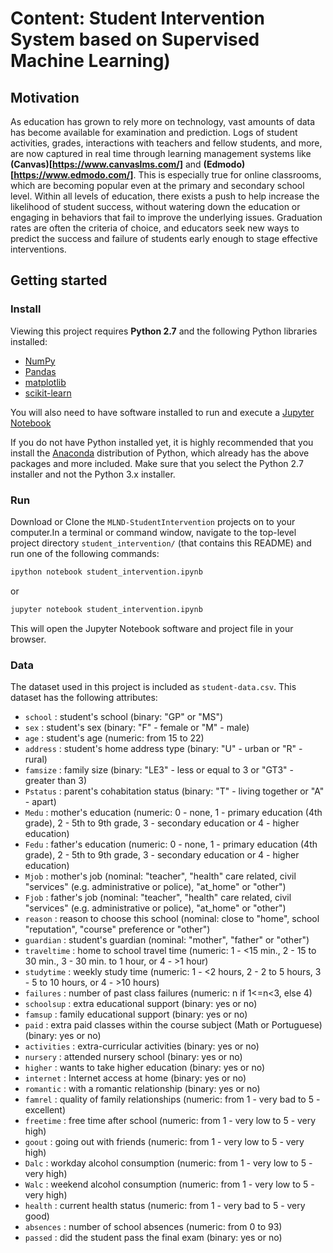# Content: Student Intervention System based on Supervised Machine Learning)

## Motivation
As education has grown to rely more on technology, vast amounts of data has become available for examination and prediction. Logs of student activities, grades, interactions with teachers and fellow students, and more, are now captured in real time through learning management systems like **(Canvas)[https://www.canvaslms.com/]** and **(Edmodo)[https://www.edmodo.com/]**. This is especially true for online classrooms, which are becoming popular even at the primary and secondary school level. Within all levels of education, there exists a push to help increase the likelihood of student success, without watering down the education or engaging in behaviors that fail to improve the underlying issues. Graduation rates are often the criteria of choice, and educators seek new ways to predict the success and failure of students early enough to stage effective interventions.


## Getting started

### Install

Viewing this project requires **Python 2.7** and the following Python libraries installed:

- [NumPy](http://www.numpy.org/)
- [Pandas](http://pandas.pydata.org)
- [matplotlib](http://matplotlib.org/)
- [scikit-learn](http://scikit-learn.org/stable/)

You will also need to have software installed to run and execute a [Jupyter Notebook](http://ipython.org/notebook.html)

If you do not have Python installed yet, it is highly recommended that you install the [Anaconda](http://continuum.io/downloads) distribution of Python, which already has the above packages and more included. Make sure that you select the Python 2.7 installer and not the Python 3.x installer.

### Run

Download or Clone the `MLND-StudentIntervention` projects on to your computer.In a terminal or command window, navigate to the top-level project directory `student_intervention/` (that contains this README) and run one of the following commands:

```bash
ipython notebook student_intervention.ipynb
```  
or
```bash
jupyter notebook student_intervention.ipynb
```

This will open the Jupyter Notebook software and project file in your browser.

### Data

The dataset used in this project is included as `student-data.csv`. This dataset has the following attributes:

- `school` : student's school (binary: "GP" or "MS")  
- `sex` : student's sex (binary: "F" - female or "M" - male)  
- `age` : student's age (numeric: from 15 to 22)  
- `address` : student's home address type (binary: "U" - urban or "R" - rural)  
- `famsize` : family size (binary: "LE3" - less or equal to 3 or "GT3" - greater than 3)  
- `Pstatus` : parent's cohabitation status (binary: "T" - living together or "A" - apart)  
- `Medu` : mother's education (numeric: 0 - none,  1 - primary education (4th grade), 2 - 5th to 9th grade, 3 - secondary education or 4 - higher education)  
- `Fedu` : father's education (numeric: 0 - none,  1 - primary education (4th grade), 2 - 5th to 9th grade, 3 - secondary education or 4 - higher education)  
- `Mjob` : mother's job (nominal: "teacher", "health" care related, civil "services" (e.g. administrative or police), "at_home" or "other")  
- `Fjob` : father's job (nominal: "teacher", "health" care related, civil "services" (e.g. administrative or police), "at_home" or "other")  
- `reason` : reason to choose this school (nominal: close to "home", school "reputation", "course" preference or "other")  
- `guardian` : student's guardian (nominal: "mother", "father" or "other")  
- `traveltime` : home to school travel time (numeric: 1 - <15 min., 2 - 15 to 30 min., 3 - 30 min. to 1 hour, or 4 - >1 hour)  
- `studytime` : weekly study time (numeric: 1 - <2 hours, 2 - 2 to 5 hours, 3 - 5 to 10 hours, or 4 - >10 hours)  
- `failures` : number of past class failures (numeric: n if 1<=n<3, else 4)  
- `schoolsup` : extra educational support (binary: yes or no)  
- `famsup` : family educational support (binary: yes or no)  
- `paid` : extra paid classes within the course subject (Math or Portuguese) (binary: yes or no)  
- `activities` : extra-curricular activities (binary: yes or no)  
- `nursery` : attended nursery school (binary: yes or no)  
- `higher` : wants to take higher education (binary: yes or no)  
- `internet` : Internet access at home (binary: yes or no)  
- `romantic` : with a romantic relationship (binary: yes or no)  
- `famrel` : quality of family relationships (numeric: from 1 - very bad to 5 - excellent)  
- `freetime` : free time after school (numeric: from 1 - very low to 5 - very high)  
- `goout` : going out with friends (numeric: from 1 - very low to 5 - very high)  
- `Dalc` : workday alcohol consumption (numeric: from 1 - very low to 5 - very high)  
- `Walc` : weekend alcohol consumption (numeric: from 1 - very low to 5 - very high)  
- `health` : current health status (numeric: from 1 - very bad to 5 - very good)  
- `absences` : number of school absences (numeric: from 0 to 93)  
- `passed` : did the student pass the final exam (binary: yes or no)
